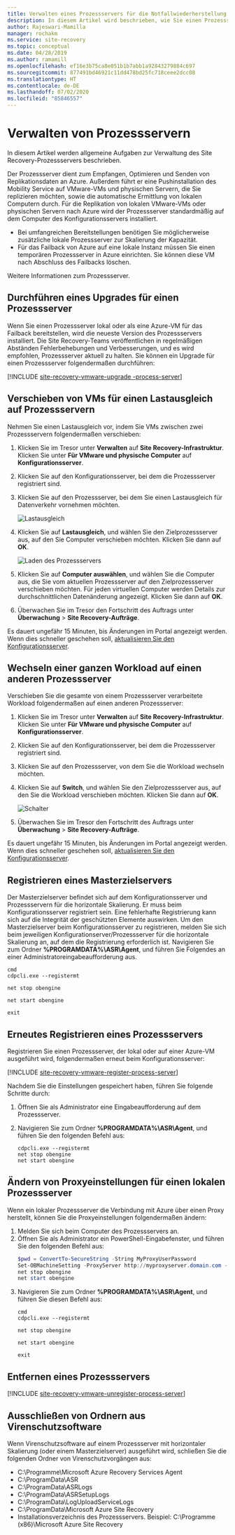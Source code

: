 ```yaml
---
title: Verwalten eines Prozessservers für die Notfallwiederherstellung von virtuellen VMware-Computern/physischen Servern in Azure Site Recovery
description: In diesem Artikel wird beschrieben, wie Sie einen Prozessserver für die Notfallwiederherstellung von VMware-VMs/physischen Servern mit Azure Site Recovery verwalten.
author: Rajeswari-Mamilla
manager: rochakm
ms.service: site-recovery
ms.topic: conceptual
ms.date: 04/28/2019
ms.author: ramamill
ms.openlocfilehash: ef16e3b75ca8e051b1b7abb1a92843279884c697
ms.sourcegitcommit: 877491bd46921c11dd478bd25fc718ceee2dcc08
ms.translationtype: HT
ms.contentlocale: de-DE
ms.lasthandoff: 07/02/2020
ms.locfileid: "85846557"
---
```

# <a name="manage-process-servers"></a>Verwalten von Prozessservern

In diesem Artikel werden allgemeine Aufgaben zur Verwaltung des Site Recovery-Prozessservers beschrieben.

Der Prozessserver dient zum Empfangen, Optimieren und Senden von Replikationsdaten an Azure. Außerdem führt er eine Pushinstallation des Mobility Service auf VMware-VMs und physischen Servern, die Sie replizieren möchten, sowie die automatische Ermittlung von lokalen Computern durch. Für die Replikation von lokalen VMware-VMs oder physischen Servern nach Azure wird der Prozessserver standardmäßig auf dem Computer des Konfigurationsservers installiert. 

- Bei umfangreichen Bereitstellungen benötigen Sie möglicherweise zusätzliche lokale Prozessserver zur Skalierung der Kapazität.
- Für das Failback von Azure auf eine lokale Instanz müssen Sie einen temporären Prozessserver in Azure einrichten. Sie können diese VM nach Abschluss des Failbacks löschen. 

Weitere Informationen zum Prozessserver.


## <a name="upgrade-a-process-server"></a>Durchführen eines Upgrades für einen Prozessserver

Wenn Sie einen Prozessserver lokal oder als eine Azure-VM für das Failback bereitstellen, wird die neueste Version des Prozessservers installiert. Die Site Recovery-Teams veröffentlichen in regelmäßigen Abständen Fehlerbehebungen und Verbesserungen, und es wird empfohlen, Prozessserver aktuell zu halten. Sie können ein Upgrade für einen Prozessserver folgendermaßen durchführen:

[!INCLUDE [site-recovery-vmware-upgrade -process-server](../../includes/site-recovery-vmware-upgrade-process-server-internal.md)]


## <a name="move-vms-to-balance-the-process-server-load"></a>Verschieben von VMs für einen Lastausgleich auf Prozessservern

Nehmen Sie einen Lastausgleich vor, indem Sie VMs zwischen zwei Prozessservern folgendermaßen verschieben:

1. Klicken Sie im Tresor unter **Verwalten** auf **Site Recovery-Infrastruktur**. Klicken Sie unter **Für VMware und physische Computer** auf **Konfigurationsserver**.
2. Klicken Sie auf den Konfigurationsserver, bei dem die Prozessserver registriert sind.
3. Klicken Sie auf den Prozessserver, bei dem Sie einen Lastausgleich für Datenverkehr vornehmen möchten.

    ![Lastausgleich](media/vmware-azure-manage-process-server/LoadBalance.png)

4. Klicken Sie auf **Lastausgleich**, und wählen Sie den Zielprozessserver aus, auf den Sie Computer verschieben möchten. Klicken Sie dann auf **OK**.

    ![Laden des Prozessservers](media/vmware-azure-manage-process-server/LoadPS.PNG)

2. Klicken Sie auf **Computer auswählen**, und wählen Sie die Computer aus, die Sie vom aktuellen Prozessserver auf den Zielprozessserver verschieben möchten. Für jeden virtuellen Computer werden Details zur durchschnittlichen Datenänderung angezeigt. Klicken Sie dann auf **OK**. 
3. Überwachen Sie im Tresor den Fortschritt des Auftrags unter **Überwachung** > **Site Recovery-Aufträge**.

Es dauert ungefähr 15 Minuten, bis Änderungen im Portal angezeigt werden. Wenn dies schneller geschehen soll, [aktualisieren Sie den Konfigurationsserver](vmware-azure-manage-configuration-server.md#refresh-configuration-server).

## <a name="switch-an-entire-workload-to-another-process-server"></a>Wechseln einer ganzen Workload auf einen anderen Prozessserver

Verschieben Sie die gesamte von einem Prozessserver verarbeitete Workload folgendermaßen auf einen anderen Prozessserver:

1. Klicken Sie im Tresor unter **Verwalten** auf **Site Recovery-Infrastruktur**. Klicken Sie unter **Für VMware und physische Computer** auf **Konfigurationsserver**.
2. Klicken Sie auf den Konfigurationsserver, bei dem die Prozessserver registriert sind.
3. Klicken Sie auf den Prozessserver, von dem Sie die Workload wechseln möchten.
4. Klicken Sie auf **Switch**, und wählen Sie den Zielprozessserver aus, auf den Sie die Workload verschieben möchten. Klicken Sie dann auf **OK**.

    ![Schalter](media/vmware-azure-manage-process-server/Switch.PNG)

5. Überwachen Sie im Tresor den Fortschritt des Auftrags unter **Überwachung** > **Site Recovery-Aufträge**.

Es dauert ungefähr 15 Minuten, bis Änderungen im Portal angezeigt werden. Wenn dies schneller geschehen soll, [aktualisieren Sie den Konfigurationsserver](vmware-azure-manage-configuration-server.md#refresh-configuration-server).

## <a name="register-a-master-target-server"></a>Registrieren eines Masterzielservers

Der Masterzielserver befindet sich auf dem Konfigurationsserver und Prozessservern für die horizontale Skalierung. Er muss beim Konfigurationsserver registriert sein. Eine fehlerhafte Registrierung kann sich auf die Integrität der geschützten Elemente auswirken. Um den Masterzielserver beim Konfigurationsserver zu registrieren, melden Sie sich beim jeweiligen Konfigurationserver/Prozessserver für die horizontale Skalierung an, auf dem die Registrierung erforderlich ist. Navigieren Sie zum Ordner **%PROGRAMDATA%\ASR\Agent**, und führen Sie Folgendes an einer Administratoreingabeaufforderung aus.

   ```
   cmd
   cdpcli.exe --registermt

   net stop obengine

   net start obengine

   exit
   ```

## <a name="reregister-a-process-server"></a>Erneutes Registrieren eines Prozessservers

Registrieren Sie einen Prozessserver, der lokal oder auf einer Azure-VM ausgeführt wird, folgendermaßen erneut beim Konfigurationsserver:

[!INCLUDE [site-recovery-vmware-register-process-server](../../includes/site-recovery-vmware-register-process-server.md)]

Nachdem Sie die Einstellungen gespeichert haben, führen Sie folgende Schritte durch:

1. Öffnen Sie als Administrator eine Eingabeaufforderung auf dem Prozessserver.
2. Navigieren Sie zum Ordner **%PROGRAMDATA%\ASR\Agent**, und führen Sie den folgenden Befehl aus:

    ```
    cdpcli.exe --registermt
    net stop obengine
    net start obengine
    ```

## <a name="modify-proxy-settings-for-an-on-premises-process-server"></a>Ändern von Proxyeinstellungen für einen lokalen Prozessserver

Wenn ein lokaler Prozessserver die Verbindung mit Azure über einen Proxy herstellt, können Sie die Proxyeinstellungen folgendermaßen ändern:

1. Melden Sie sich beim Computer des Prozessservers an. 
2. Öffnen Sie als Administrator ein PowerShell-Eingabefenster, und führen Sie den folgenden Befehl aus:
   ```powershell
   $pwd = ConvertTo-SecureString -String MyProxyUserPassword
   Set-OBMachineSetting -ProxyServer http://myproxyserver.domain.com -ProxyPort PortNumber –ProxyUserName domain\username -ProxyPassword $pwd
   net stop obengine
   net start obengine
   ```
2. Navigieren Sie zum Ordner **%PROGRAMDATA%\ASR\Agent**, und führen Sie diesen Befehl aus:
   ```
   cmd
   cdpcli.exe --registermt

   net stop obengine

   net start obengine

   exit
   ```

## <a name="remove-a-process-server"></a>Entfernen eines Prozessservers

[!INCLUDE [site-recovery-vmware-unregister-process-server](../../includes/site-recovery-vmware-unregister-process-server.md)]

## <a name="exclude-folders-from-anti-virus-software"></a>Ausschließen von Ordnern aus Virenschutzsoftware

Wenn Virenschutzsoftware auf einem Prozessserver mit horizontaler Skalierung (oder einem Masterzielserver) ausgeführt wird, schließen Sie die folgenden Ordner von Virenschutzvorgängen aus:


- C:\Programme\Microsoft Azure Recovery Services Agent
- C:\ProgramData\ASR
- C:\ProgramData\ASRLogs
- C:\ProgramData\ASRSetupLogs
- C:\ProgramData\LogUploadServiceLogs
- C:\ProgramData\Microsoft Azure Site Recovery
- Installationsverzeichnis des Prozessservers. Beispiel: C:\Programme (x86)\Microsoft Azure Site Recovery